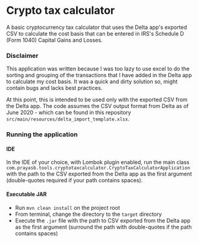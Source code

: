 Crypto tax calculator
=====================

A basic cryptocurrency tax calculator that uses the Delta app's exported CSV to 
calculate the cost basis that can be entered in IRS's Schedule D (Form 1040)
Capital Gains and Losses.

### Disclaimer

This application was written because I was too lazy to use excel to do the sorting
and grouping of the transactions that I have added in the Delta app to calculate my
cost basis. It was a quick and dirty solution so, might contain bugs and lacks best
practices.

At this point, this is intended to be used only with the exported CSV from the Delta
app. The code assumes the CSV output format from Delta as of June 2020 - which can be
found in this repository `src/main/resources/delta_import_template.xlsx`.

### Running the application

#### IDE

In the IDE of your choice, with Lombok plugin enabled, run the main class
`com.prayasb.tools.cryptotaxcalculator.CryptoTaxCalculatorApplication` with 
the path to the CSV exported from the Delta app as the first argument (double-quotes
required if your path contains spaces).

#### Executable JAR

- Run `mvn clean install` on the project root
- From terminal, change the directory to the `target` directory
- Execute the `.jar` file with the path to CSV exported from the Delta
app as the first argument (surround the path with double-quotes if the path contains
spaces)
